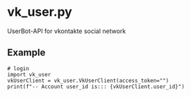 # vk_user.py
UserBot-API for vkontakte social network

## Example
```python3
# login
import vk_user
vkUserClient = vk_user.VkUserClient(access_token="")
print(f"-- Account user_id is::: {vkUserClient.user_id}")
```
